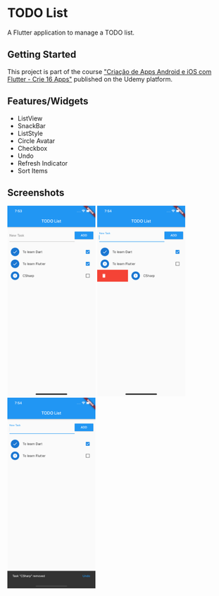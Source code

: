 # TODO List

A Flutter application to manage a TODO list.

## Getting Started

This project is part of the course ["Criação de Apps Android e iOS com Flutter - Crie 16 Apps"](https://www.udemy.com/course/curso-completo-flutter-app-android-ios/)
published on the Udemy platform.

## Features/Widgets

- ListView
- SnackBar
- ListStyle
- Circle Avatar
- Checkbox
- Undo
- Refresh Indicator
- Sort Items

## Screenshots

<img width="200" src="screenshots/screenshot1.png">
<img width="200" src="screenshots/screenshot2.png">
<img width="200" src="screenshots/screenshot3.png">
